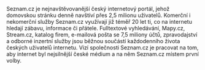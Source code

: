 Seznam.cz je nejnavštěvovanější český internetový portál, jehož domovskou stránku denně navštíví přes 2,5 milionu uživatelů. Komerční i nekomerční služby Seznam.cz využívají již téměř 20 let ti, co na internetu hledají zábavu, informace či přátele. Fulltextové vyhledávání, Mapy.cz, Stream.cz, katalog firem, e-mailová pošta se 7,5 miliony účtů, zpravodajství a odborné inzertní služby jsou běžnou součástí každodenního života českých uživatelů internetu. Vizí společnosti Seznam.cz je pracovat na tom, aby internet byl nejsilnější české médium a na něm Seznam.cz místem první volby.